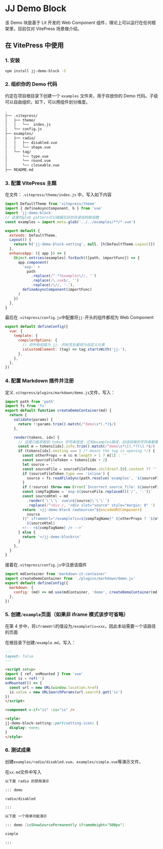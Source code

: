 # JJ Demo Block

该 Demo 块是基于 Lit 开发的 Web Component 组件，理论上可以运行在任何框架里，目前仅对 VitePress 场景做介绍。

## 在 VitePress 中使用

### 1. 安装

```bash
npm install jj-demo-block -S
```

### 2. 组织你的 Demo 代码

约定在项目根目录下创建一个 `examples` 文件夹，用于存放你的 Demo 代码。子级可以自由组织，如下，可以用组件划分维度。

```bash
.
├── .vitepress/
│   ├── theme/
│   │   └──  index.js
│   └── config.js
├── examples/
│   ├── radio/
│   │   ├── disabled.vue
│   │   └── shape.vue
│   └── tag/
│       └── type.vue
│       └── round.vue
│       └── closeable.vue
├── README.md
```

### 3. 配置 VitePress 主题

在文件：`.vitepress/theme/index.js` 中，写入如下内容

```javascript
import DefaultTheme from 'vitepress/theme'
import { defineAsyncComponent, h } from 'vue'
import 'jj-demo-block'
// 这里的glob pattern可以根据实际的目录结构做调整
const examples = import.meta.glob('../../examples/**/*.vue')

export default {
  extends: DefaultTheme,
  Layout() {
    return h('jj-demo-block-setting', null, [h(DefaultTheme.Layout)])
  },
  enhanceApp: ({ app }) => {
    Object.entries(examples).forEach(([path, importFunc]) => {
      app.component(
        'exp-' +
          path
            .replace(/^.*?examples\//, '')
            .replace(/\.vue$/, '')
            .replace(/\//, '-'),
        defineAsyncComponent(importFunc)
      )
    })
  },
}
```

最后在`.vitepress/config.js`中配置将`jj-`开头的组件都视为 Web Component

```javascript
export default defineConfig({
  vue: {
    template: {
      compilerOptions: {
        // 将所有前缀为 jj- 的标签名都视为自定义元素
        isCustomElement: (tag) => tag.startsWith('jj-'),
      },
    },
  },
})
```

### 4. 配置 Markdown 插件并注册

定义`.vitepress/plugins/markdown/demo.js`文件，写入：

```javascript
import path from 'path'
import fs from 'fs'
export default function createDemoContainer(md) {
  return {
    validate(params) {
      return !!params.trim().match(/^demo\s*(.*)$/)
    },

    render(tokens, idx) {
      // 这里只能获取到 token 字符串信息，已知examples路径，后续拼接的字符串都需要提供
      const m = tokens[idx].info.trim().match(/^demo\s*\[(.*?)\].*$/)
      if (tokens[idx].nesting === 1 /* means the tag is opening */) {
        const otherProps = m && m.length > 1 ? m[1] : ''
        const sourceFileToken = tokens[idx + 2]
        let source = ''
        const sourceFile = sourceFileToken.children?.[0].content ?? ''
        if (sourceFileToken.type === 'inline') {
          source = fs.readFileSync(path.resolve('examples', `${sourceFile}.vue`), 'utf-8')
        }
        if (!source) throw new Error(`Incorrect source file: ${sourceFile}`)
        const compTagName = `exp-${sourceFile.replaceAll('/', '-')}`
        const sourceHtml = md
          .render(`\`\`\` vue\n${source}\`\`\``)
          .replace(/^<div /, '<div slot="source" style="margin: 0" ')
        return `<jj-demo-block rawSource="${encodeURIComponent(
          source
        )}" iframeUrl="/example?is=${compTagName}" ${otherProps ? `${otherProps}` : ''}>
          ${sourceHtml}
        <!-- <${compTagName} /> -->`
      } else {
        return '</jj-demo-block>\n'
      }
    },
  }
}
```

接着在`.vitepress/config.js`中注册该插件

```javascript
import mdContainer from 'markdown-it-container'
import createDemoContainer from './plugins/markdown/demo.js'
export default defineConfig({
  markdown: {
    config: (md) => md.use(mdContainer, 'demo', createDemoContainer(md)),
  },
})
```

### 5. 创建`/example`页面（如果非 iframe 模式该步可省略）

在第 4 步中，将`iframeUrl`的值设为`/example?is=xxx`，因此本站需要一个该路径的页面

在根目录下创建`/example.md`，写入：

```markdown
---
layout: false
---

<script setup>
import { ref, onMounted } from 'vue'
const is = ref('')
onMounted(() => {
  const url = new URL(window.location.href)
  is.value = new URLSearchParams(url.search).get('is')
})
</script>

<component v-if="is" :is="is" />

<style>
jj-demo-block-setting::part(setting-icon) {
  display: none;
}
</style>
```

### 6. 测试成果

创建`examples/radio/disabled.vue`、`examples/simple.vue`等演示文件，

在`xx.md`文件中写入

```markdown
以下是 radio 的禁用演示

::: demo

radio/disabled

:::

以下是 一个简单功能演示

::: demo [isShowSourcePermanently iframeHeight="500px"]

simple

:::
```
